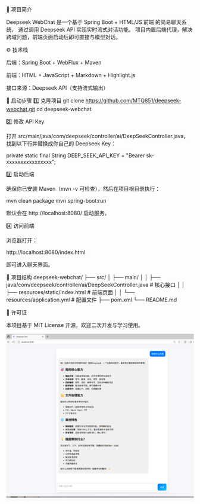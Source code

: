 📖 项目简介

Deepseek WebChat 是一个基于 Spring Boot + HTML/JS 前端 的简易聊天系统，
通过调用 Deepseek API 实现实时流式对话功能。
项目内置后端代理，解决跨域问题，前端页面启动后即可直接与模型对话。

⚙️ 技术栈

后端：Spring Boot + WebFlux + Maven

前端：HTML + JavaScript + Markdown + Highlight.js

接口来源：Deepseek API（支持流式输出）

🚀 启动步骤
1️⃣ 克隆项目
git clone https://github.com/MTQ851/deepseek-webchat.git
cd deepseek-webchat

2️⃣ 修改 API Key

打开 src/main/java/com/deepseek/controller/ai/DeepSeekController.java，
找到以下行并替换成你自己的 Deepseek Key：

private static final String DEEP_SEEK_API_KEY = "Bearer sk-xxxxxxxxxxxxxxxx";

3️⃣ 启动后端

确保你已安装 Maven（mvn -v 可检查），然后在项目根目录执行：

mvn clean package
mvn spring-boot:run


默认会在 http://localhost:8080/
启动服务。

4️⃣ 访问前端

浏览器打开：

http://localhost:8080/index.html


即可进入聊天界面。

📁 项目结构
deepseek-webchat/
├── src/
│   ├── main/
│   │   ├── java/com/deepseek/controller/ai/DeepSeekController.java  # 核心接口
│   │   ├── resources/static/index.html                               # 前端页面
│   │   └── resources/application.yml                                 # 配置文件
├── pom.xml
└── README.md

📜 许可证

本项目基于 MIT License 开源，欢迎二次开发与学习使用。

![界面预览](docs/preview.png)
